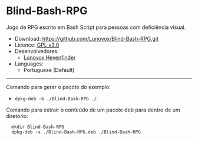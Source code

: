 # Blind-Bash-RPG

Jogo de RPG escrito em Bash Script para pessoas com deficiência visual.

  * Download: https://github.com/Lunovox/Blind-Bash-RPG.git
  * Licence: [GPL v3.0](https://github.com/Lunovox/Blind-Bash-RPG/blob/master/LICENSE)
  * Desenvolvedores:
    * [Lunovox Hevenfinder](https://libreplanet.org/wiki/User:Lunovox)
  * Languages:
    * Portuguese (Default)

_____

Comando para gerar o pacote do exemplo: 
  * ````dpkg-deb -b ./Blind-Bash-RPG ./````

Comando para extrair o conteúdo de um pacote deb para dentro de um diretório: 
````
  mkdir Blind-Bash-RPG
  dpkg-deb -x ./Blind-Bash-RPG.deb ./Blind-Bash-RPG
````

